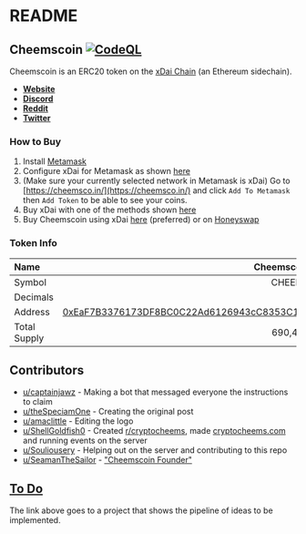 # README

## Cheemscoin [![CodeQL](https://github.com/cryptocheems/cheemscoin/actions/workflows/codeql-analysis.yml/badge.svg?branch=main)](https://github.com/cryptocheems/cheemscoin/actions/workflows/codeql-analysis.yml)

Cheemscoin is an ERC20 token on the [xDai Chain](https://www.xdaichain.com/) \(an Ethereum sidechain\).

* [**Website**](https://cheemsco.in)
* [**Discord**](https://discord.gg/wdt6swb3H8)
* [**Reddit**](https://www.reddit.com/r/cryptocheems/)
* [**Twitter**](https://twitter.com/RealCheemsCoin/)

### How to Buy

1. Install [Metamask](https://metamask.io/)
2. Configure xDai for Metamask as shown [here](https://www.xdaichain.com/for-users/wallets/metamask/metamask-setup#setting-up-metamask-for-xdai)
3. \(Make sure your currently selected network in Metamask is xDai\) Go to [https://cheemsco.in/](https://cheemsco.in/) and click `Add To Metamask` then `Add Token` to be able to see your coins.
4. Buy xDai with one of the methods shown [here](https://www.xdaichain.com/for-users/get-xdai-tokens/buying-xdai-with-fiat)
5. Buy Cheemscoin using xDai [here](https://cheemsco.in/buy) \(preferred\) or on [Honeyswap](https://app.honeyswap.org/#/swap?outputCurrency=0xeaf7b3376173df8bc0c22ad6126943cc8353c1ee)

### Token Info

| Name | Cheemscoin |
| :--- | ---: |
| Symbol | CHEEMS |
| Decimals | 18 |
| Address | [0xEaF7B3376173DF8BC0C22Ad6126943cC8353C1Ee](https://blockscout.com/poa/xdai/tokens/0xEaF7B3376173DF8BC0C22Ad6126943cC8353C1Ee/token-transfers) |
| Total Supply | 690,420 |

## Contributors

* [u/captainjawz](https://www.reddit.com/user/captainjawz) - Making a bot that messaged everyone the instructions to claim
* [u/theSpeciamOne](https://www.reddit.com/user/theSpeciamOne/) - Creating the original post
* [u/amaclittle](https://www.reddit.com/user/amaclittle) - Editing the logo
* [u/ShellGoldfish0](https://www.reddit.com/user/ShellGoldfish0) - Created [r/cryptocheems](https://www.reddit.com/r/cryptocheems/), made [cryptocheems.com](https://www.cryptocheems.com/) and running events on the server
* [u/Souliousery](https://www.reddit.com/user/Souliousery) - Helping out on the server and contributing to this repo
* [u/SeamanTheSailor](https://www.reddit.com/user/SeamanTheSailor) - ["Cheemscoin Founder"](https://www.reddit.com/r/dogelore/comments/lcwgj7/all_new_and_innovative_idea/gm3v4sl/)

## [To Do](https://github.com/cryptocheems/cheemscoin/projects/1)

The link above goes to a project that shows the pipeline of ideas to be implemented.

